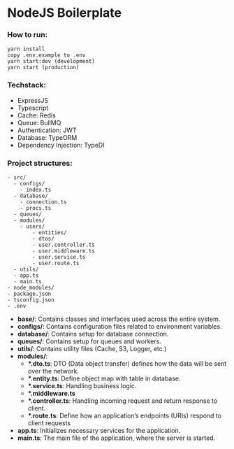 # NodeJS Boilerplate

### How to run:

    yarn install
    copy .env.example to .env
    yarn start:dev (development)
    yarn start (production)

### Techstack:

-   ExpressJS
-   Typescript
-   Cache: Redis
-   Queue: BullMQ
-   Authentication: JWT
-   Database: TypeORM
-   Dependency Injection: TypeDI

### Project structures:

    - src/
      - configs/
        - index.ts
      - database/
        - connection.ts
        - procs.ts
      - queues/
      - modules/
        - users/
    	    - entities/
    	    - dtos/
    	    - user.controller.ts
    	    - user.middleware.ts
    	    - user.service.ts
    	    - user.route.ts
      - utils/
      - app.ts
      - main.ts
    - node_modules/
    - package.json
    - tsconfig.json
    - .env

-   **base/**: Contains classes and interfaces used across the entire system.
-   **configs/**: Contains configuration files related to environment variables.
-   **database/**: Contains setup for database connection.
-   **queues/**: Contains setup for queues and workers.
-   **utils/**: Contains utility files (Cache, S3, Logger, etc.)
-   **modules/**:
    -   **\*.dto.ts**: DTO (Data object transfer) defines how the data will be sent over the network.
    -   **\*.entity.ts**: Define object map with table in database.
    -   **\*.service.ts**: Handling business logic.
    -   **\*.middleware.ts**
    -   **\*.controller.ts**: Handling incoming request and return response to client.
    -   **\*.route.ts**: Define how an application’s endpoints (URIs) respond to client requests
-   **app.ts**: Initializes necessary services for the application.
-   **main.ts**: The main file of the application, where the server is started.

